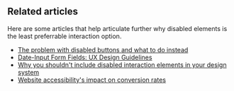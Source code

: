 ## Related articles

Here are some articles that help articulate further why disabled elements is the least preferrable interaction option.

* [The problem with disabled buttons and what to do instead](https://adamsilver.io/blog/the-problem-with-disabled-buttons-and-what-to-do-instead/)
* [Date-Input Form Fields: UX Design Guidelines](https://www.nngroup.com/articles/date-input/)
* [Why you shouldn't include disabled interaction elements in your design system](https://uxdesign.cc/why-you-shouldnt-include-disabled-interaction-elements-in-your-design-system-76a2d4307faf)
* [Website accessibility's impact on conversion rates](https://www.paypal.com/us/brc/article/accesssibility-impact-on-conversion-rates)